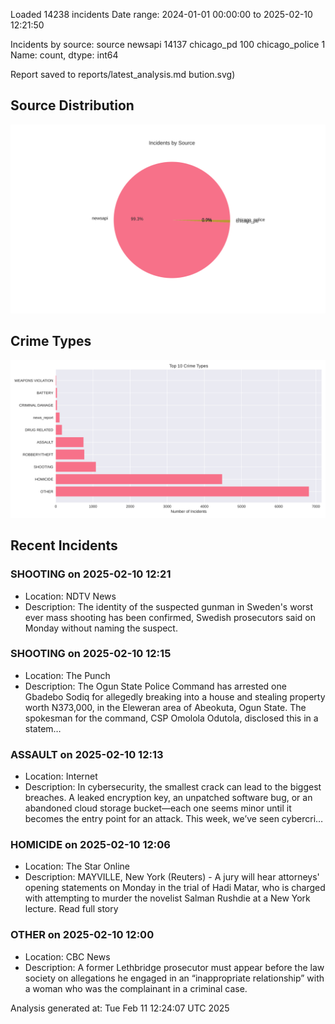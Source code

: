 
Loaded 14238 incidents
Date range: 2024-01-01 00:00:00 to 2025-02-10 12:21:50

Incidents by source:
source
newsapi           14137
chicago_pd          100
chicago_police        1
Name: count, dtype: int64

Report saved to reports/latest_analysis.md
bution.svg)

## Source Distribution
![Source Distribution](images/source_distribution.svg)

## Crime Types
![Crime Types](images/crime_types.svg)

## Recent Incidents

### SHOOTING on 2025-02-10 12:21
- Location: NDTV News
- Description: The identity of the suspected gunman in Sweden&#039;s worst ever mass shooting has been confirmed, Swedish prosecutors said on Monday without naming the suspect.


### SHOOTING on 2025-02-10 12:15
- Location: The Punch
- Description: The Ogun State Police Command has arrested one Gbadebo Sodiq for allegedly breaking into a house and stealing property worth N373,000, in the Eleweran area of Abeokuta, Ogun State. The spokesman for the command, CSP Omolola Odutola, disclosed this in a statem…


### ASSAULT on 2025-02-10 12:13
- Location: Internet
- Description: In cybersecurity, the smallest crack can lead to the biggest breaches. A leaked encryption key, an unpatched software bug, or an abandoned cloud storage bucket—each one seems minor until it becomes the entry point for an attack.
This week, we’ve seen cybercri…


### HOMICIDE on 2025-02-10 12:06
- Location: The Star Online
- Description: MAYVILLE, New York (Reuters) - A jury will hear attorneys' opening statements on Monday in the trial of Hadi Matar, who is charged with attempting to murder the novelist Salman Rushdie at a New York lecture. Read full story


### OTHER on 2025-02-10 12:00
- Location: CBC News
- Description: A former Lethbridge prosecutor must appear before the law society on allegations he engaged in an “inappropriate relationship” with a woman who was the complainant in a criminal case.

Analysis generated at: Tue Feb 11 12:24:07 UTC 2025
